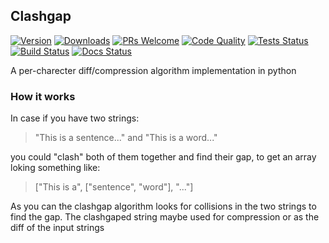 ## Clashgap

[![Version](https://img.shields.io/pypi/v/clashgap?label=version)](https://pypi.org/project/clashgap)
[![Downloads](https://pepy.tech/badge/clashgap/month)](https://pepy.tech/project/clashgap) 
[![PRs Welcome](https://img.shields.io/badge/PRs-welcome-blue.svg)](http://makeapullrequest.com)
[![Code Quality](https://img.shields.io/lgtm/grade/python/g/NioGreek/Clashgap.svg?logo=lgtm&logoWidth=18)](https://lgtm.com/projects/g/NioGreek/Clashgap/context:python)
[![Tests Status](https://github.com/NioGreek/Clashgap/actions/workflows/test.yml/badge.svg)](https://github.com/NioGreek/Clashgap/actions)
[![Build Status](https://github.com/NioGreek/Clashgap/actions/workflows/build.yml/badge.svg)](https://github.com/NioGreek/Clashgap/actions)
[![Docs Status](https://readthedocs.org/projects/clashgap/badge/?version=latest)](https://clashgap.readthedocs.io/en/latest/?badge=latest)

A per-charecter diff/compression algorithm implementation in python

### How it works
In case if you have two strings:
> "This is a sentence..." and "This is a word..."

you could "clash" both of them together and find their gap, to get an array loking something like:
> \["This is a", \["sentence", "word"\], "..."\]

As you can the clashgap algorithm looks for collisions in the two strings to find the gap. The clashgaped string maybe used for compression or as the diff of the input strings
